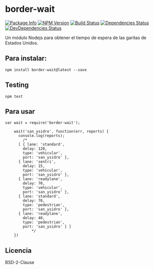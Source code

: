 border-wait
========

[![Package Info](http://img.shields.io/badge/npm-border-wait-blue.svg)](https://npmjs.org/package/border-wait)
[![NPM Version](http://img.shields.io/npm/v/border-wait.svg)](https://npmjs.org/package/border-wait)
[![Build Status](http://img.shields.io/travis/reaktivo/border-wait/master.svg)](http://travis-ci.org/reaktivo/border-wait)
[![Dependencies Status](https://david-dm.org/reaktivo/border-wait.svg?theme=shields.io)](https://david-dm.org/reaktivo/border-wait)
[![DevDependencies Status](https://david-dm.org/reaktivo/border-wait/dev-status.svg?theme=shields.io)](https://david-dm.org/reaktivo/border-wait#info=devDependencies)

Un módulo Nodejs para obtener el tiempo de espera de las garitas de Estados Unidos.

## Para instalar:

    npm install border-wait@latest --save

## Testing

    npm test

## Para usar

    var wait = require('border-wait');

		wait('san_ysidro', function(err, reports) {
		  console.log(reports);
			/*
		  [ { lane: 'standard',
		    delay: 120,
		    type: 'vehicular',
		    port: 'san_ysidro' },
		  { lane: 'sentri',
		    delay: 15,
		    type: 'vehicular',
		    port: 'san_ysidro' },
		  { lane: 'readylane',
		    delay: 70,
		    type: 'vehicular',
		    port: 'san_ysidro' },
		  { lane: 'standard',
		    delay: 70,
		    type: 'pedestrian',
		    port: 'san_ysidro' },
		  { lane: 'readylane',
		    delay: 40,
		    type: 'pedestrian',
		    port: 'san_ysidro' } ]
				*/
		})


## Licencia
BSD-2-Clause

